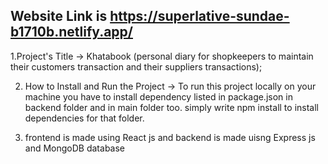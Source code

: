 
## Website Link is https://superlative-sundae-b1710b.netlify.app/
1.Project's Title ->
	Khatabook (personal diary for shopkeepers to maintain their customers transaction and their suppliers transactions);


2. How to Install and Run the Project ->
	To run this project locally on your machine you have to install dependency listed in package.json in backend folder and in main folder too. simply write npm install to install dependencies for that folder.

3. frontend is made using React js and backend is made uisng Express js and MongoDB database



